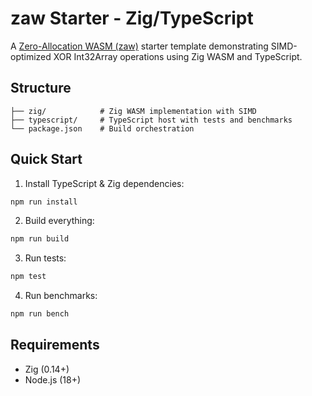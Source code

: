 # zaw Starter - Zig/TypeScript

A [Zero-Allocation WASM (zaw)](https://github.com/stylearcade/zaw) starter template demonstrating SIMD-optimized XOR Int32Array operations using Zig WASM and TypeScript.

## Structure

```
├── zig/            # Zig WASM implementation with SIMD
├── typescript/     # TypeScript host with tests and benchmarks
└── package.json    # Build orchestration
```

## Quick Start

1. Install TypeScript & Zig dependencies:

```bash
npm run install
```

2. Build everything:

```bash
npm run build
```

3. Run tests:

```bash
npm test
```

4. Run benchmarks:

```bash
npm run bench
```

## Requirements

- Zig (0.14+)
- Node.js (18+)
